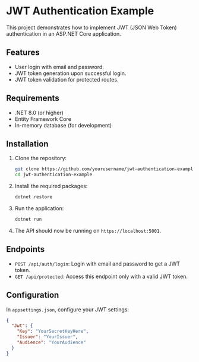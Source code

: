 # JWT Authentication Example

This project demonstrates how to implement JWT (JSON Web Token) authentication in an ASP.NET Core application.

## Features

- User login with email and password.
- JWT token generation upon successful login.
- JWT token validation for protected routes.

## Requirements

- .NET 8.0 (or higher)
- Entity Framework Core
- In-memory database (for development)

## Installation

1. Clone the repository:

    ```bash
    git clone https://github.com/yourusername/jwt-authentication-example.git
    cd jwt-authentication-example
    ```

2. Install the required packages:

    ```bash
    dotnet restore
    ```

3. Run the application:

    ```bash
    dotnet run
    ```

4. The API should now be running on `https://localhost:5001`.

## Endpoints

- `POST /api/auth/login`: Login with email and password to get a JWT token.
- `GET /api/protected`: Access this endpoint only with a valid JWT token.

## Configuration

In `appsettings.json`, configure your JWT settings:

```json
{
  "Jwt": {
    "Key": "YourSecretKeyHere",
    "Issuer": "YourIssuer",
    "Audience": "YourAudience"
  }
}
